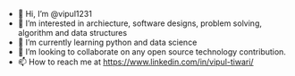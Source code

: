 - 👋 Hi, I’m @vipul1231
- 👀 I’m interested in archiecture, software designs, problem solving, algorithm and data structures
- 🌱 I’m currently learning python and data science
- 💞️ I’m looking to collaborate on any open source technology contribution.
- 📫 How to reach me at https://www.linkedin.com/in/vipul-tiwari/

<!---
vipul1231/vipul1231 is a ✨ special ✨ repository because its `README.md` (this file) appears on your GitHub profile.
You can click the Preview link to take a look at your changes.
--->
